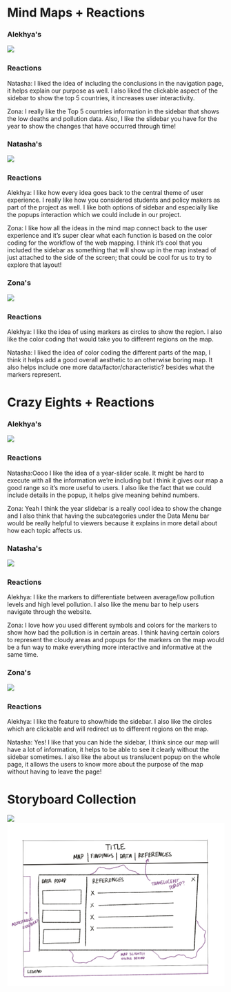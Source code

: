 
<h1> Mind Maps + Reactions </h1>

<h3> Alekhya's </h3>
<img src="https://raw.githubusercontent.com/natgrace/state-of-the-arts/main/Week4/images/alekhyamm.png">

<h3> Reactions </h3>

Natasha: I liked the idea of including the conclusions in the navigation page, it helps explain our purpose as well. I also liked the clickable aspect of the sidebar to show the top 5 countries, it increases user interactivity.

Zona: I really like the Top 5 countries information in the sidebar that shows the low deaths and pollution data. Also, I like the slidebar you have for the year to show the changes that have occurred through time!


<h3> Natasha's </h3>
<img src="https://raw.githubusercontent.com/natgrace/state-of-the-arts/main/Week4/images/natashamm.jpg">

<h3> Reactions </h3>

Alekhya: I like how every idea goes back to the central theme of user experience. I really like how you considered students and policy makers as part of the project as well. I like both options of sidebar and especially like the popups interaction which we could include in our project.

Zona: I like how all the ideas in the mind map connect back to the user experience and it’s super clear what each function is based on the color coding for the workflow of the web mapping. I think it’s cool that you included the sidebar as something that will show up in the map instead of just attached to the side of the screen; that could be cool for us to try to explore that layout!

<h3> Zona's </h3>
<img src="https://raw.githubusercontent.com/natgrace/state-of-the-arts/main/Week4/images/zonamm.png">

<h3> Reactions </h3>

Alekhya: I like the idea of using markers as circles to show the region. I also like the color coding that would take you to different regions on the map. 

Natasha: I liked the idea of color coding the different parts of the map, I think it helps add a good overall aesthetic to an otherwise boring map. It also helps include one more data/factor/characteristic? besides what the markers represent.


<h1> Crazy Eights + Reactions </h1>

<h3> Alekhya's </h3>
<img src="https://raw.githubusercontent.com/natgrace/state-of-the-arts/main/Week4/images/alekhyac8.png">

<h3> Reactions </h3>

Natasha:Oooo I like the idea of a year-slider scale. It might be hard to execute with all the information we’re including but I think it gives our map a good range so it’s more useful to users. I also like the fact that we could include details in the popup, it helps give meaning behind numbers.

Zona: Yeah I think the year slidebar is a really cool idea to show the change and I also think that having the subcategories under the Data Menu bar would be really helpful to viewers because it explains in more detail about how each topic affects us.

<h3> Natasha's </h3>
<img src="https://raw.githubusercontent.com/natgrace/state-of-the-arts/main/Week4/images/natashac8.jpg">

<h3> Reactions </h3>

Alekhya: I like the markers to differentiate between average/low pollution levels and high level pollution. I also like the menu bar to help users navigate through the website.

Zona: I love how you used different symbols and colors for the markers to show how bad the pollution is in certain areas. I think having certain colors to represent the cloudy areas and popups for the markers on the map would be a fun way to make everything more interactive and informative at the same time. 

<h3> Zona's </h3>
<img src="https://raw.githubusercontent.com/natgrace/state-of-the-arts/main/Week4/images/zonamm.png">

<h3> Reactions </h3>

Alekhya: I like the feature to show/hide the sidebar. I also like the circles which are clickable and will redirect us to different regions on the map.

Natasha: Yes! I like that you can hide the sidebar, I think since our map will have a lot of information, it helps to be able to see it clearly without the sidebar sometimes. I also like the about us translucent popup on the whole page, it allows the users to know more about the purpose of the map without having to leave the page!



<h1> Storyboard Collection </h1> 

<img src="https://raw.githubusercontent.com/natgrace/state-of-the-arts/main/Week4/images/Storyboard1.JPG">

<img src="">

<img src="https://github.com/alekhyavittalam/state-of-the-arts/blob/5c6434a32365a410a821ae2d53c86a4cc16caf7a/Week4/images/Untitled_Artwork.jpeg">
